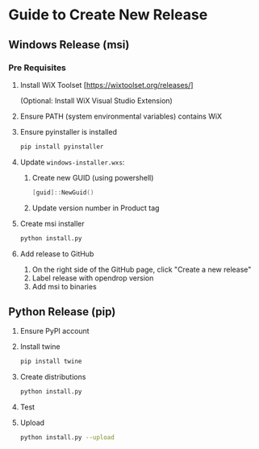# Guide to Create New Release

## Windows Release (msi)

### Pre Requisites

1. Install WiX Toolset [https://wixtoolset.org/releases/]

    (Optional: Install WiX Visual Studio Extension)

2. Ensure PATH (system environmental variables) contains WiX

3. Ensure pyinstaller is installed

    ```bash
    pip install pyinstaller
    ```

4. Update `windows-installer.wxs`:

    1. Create new GUID (using powershell)

        ```powershell
        [guid]::NewGuid()
        ```

    2. Update version number in Product tag

5. Create msi installer

    ```bash
    python install.py
    ```

6. Add release to GitHub

    1. On the right side of the GitHub page, click "Create a new release"
    2. Label release with opendrop version
    3. Add msi to binaries

## Python Release (pip)

1. Ensure PyPI account

2. Install twine

    ```bash
    pip install twine
    ```

3. Create distributions

    ```bash
    python install.py
    ```

4. Test

5. Upload

    ```bash
    python install.py --upload
    ```
